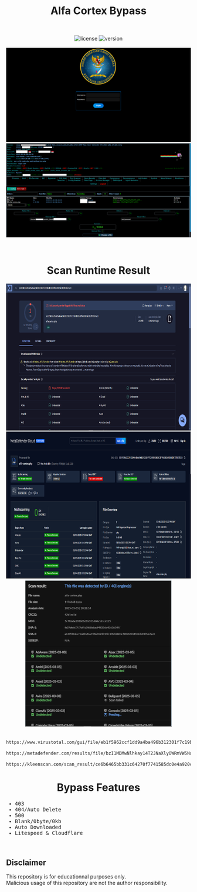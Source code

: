 <div align="center"><h1>Alfa Cortex Bypass</h1></h1></div>
<br>
<div align="center">
  
![license](https://img.shields.io/badge/LICENSE-GPL2.0-ebcb8b?style=flat-square)
![version](https://img.shields.io/badge/VERSION-1.0.0-a3be8c?style=flat-square)
<br>
<br>
<img src="https://raw.githubusercontent.com/vlain1337/Alfa-Cortex/refs/heads/main/img/login_gui.png">
<img src="https://raw.githubusercontent.com/vlain1337/Alfa-Cortex/refs/heads/main/img/main_ui.png">
</div>
<br>
<div align="center"><h1>Scan Runtime Result</h1></h1></div>
<div align="center">
<img width="700" height="400" src="https://raw.githubusercontent.com/vlain1337/Alfa-Cortex/refs/heads/main/img/scan_virustotal.png">
<img width="700" height="400" src="https://raw.githubusercontent.com/vlain1337/Alfa-Cortex/refs/heads/main/img/scan_metadefender.png">
<img width="400" height="400" src="https://raw.githubusercontent.com/vlain1337/Alfa-Cortex/refs/heads/main/img/scan_kleenscan.png">
<br><br>
  
```
https://www.virustotal.com/gui/file/eb1f5962ccf1dd9a4ba496b312301f7c19b9d803c5ff0420349db5df37bb7ec0
```

```
https://metadefender.com/results/file/bzI1MDMwNlhkay14T2JNaXlyOWRmVW5NaWUy
```

```
https://kleenscan.com/scan_result/ce6b6465bb331c64270f7741585dc0e4a920c06343c2d00cefa2b43288781835
```
</div>
<div align="center"><h1>Bypass Features</h1></h1></div>
<samp>

* 403
* 404/Auto Delete
* 500
* Blank/0byte/0kb
* Auto Downloaded
* Litespeed & Cloudflare
  
</samp>
<br>

## Disclaimer

This repository is for educationnal purposes only.
<br>
Malicious usage of this repository are not the author responsibility.
